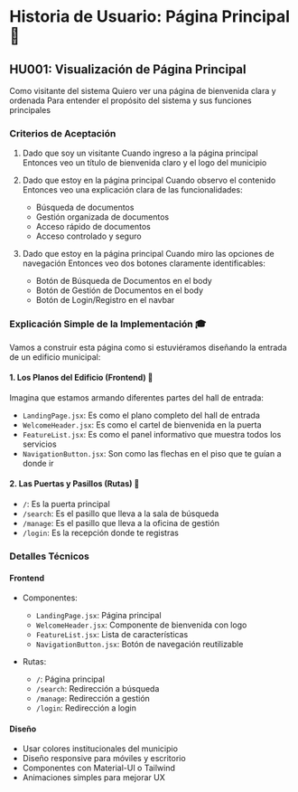 # Historia de Usuario: Página Principal 🔴

## HU001: Visualización de Página Principal
Como visitante del sistema
Quiero ver una página de bienvenida clara y ordenada
Para entender el propósito del sistema y sus funciones principales

### Criterios de Aceptación
1. Dado que soy un visitante
   Cuando ingreso a la página principal
   Entonces veo un título de bienvenida claro y el logo del municipio

2. Dado que estoy en la página principal
   Cuando observo el contenido
   Entonces veo una explicación clara de las funcionalidades:
   - Búsqueda de documentos
   - Gestión organizada de documentos
   - Acceso rápido de documentos
   - Acceso controlado y seguro

3. Dado que estoy en la página principal
   Cuando miro las opciones de navegación
   Entonces veo dos botones claramente identificables:
   - Botón de Búsqueda de Documentos en el body
   - Botón de Gestión de Documentos en el body
   - Botón de Login/Registro en el navbar

### Explicación Simple de la Implementación 🎓

Vamos a construir esta página como si estuviéramos diseñando la entrada de un edificio municipal:

#### 1. Los Planos del Edificio (Frontend) 🏢
Imagina que estamos armando diferentes partes del hall de entrada:
- `LandingPage.jsx`: Es como el plano completo del hall de entrada
- `WelcomeHeader.jsx`: Es como el cartel de bienvenida en la puerta
- `FeatureList.jsx`: Es como el panel informativo que muestra todos los servicios
- `NavigationButton.jsx`: Son como las flechas en el piso que te guían a donde ir

#### 2. Las Puertas y Pasillos (Rutas) 🚪
- `/`: Es la puerta principal
- `/search`: Es el pasillo que lleva a la sala de búsqueda
- `/manage`: Es el pasillo que lleva a la oficina de gestión
- `/login`: Es la recepción donde te registras

### Detalles Técnicos
#### Frontend
- Componentes:
  - `LandingPage.jsx`: Página principal
  - `WelcomeHeader.jsx`: Componente de bienvenida con logo
  - `FeatureList.jsx`: Lista de características
  - `NavigationButton.jsx`: Botón de navegación reutilizable

- Rutas:
  - `/`: Página principal
  - `/search`: Redirección a búsqueda
  - `/manage`: Redirección a gestión
  - `/login`: Redirección a login

#### Diseño
- Usar colores institucionales del municipio
- Diseño responsive para móviles y escritorio
- Componentes con Material-UI o Tailwind
- Animaciones simples para mejorar UX
